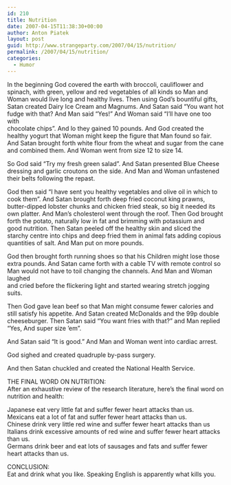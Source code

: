 ```yaml
---
id: 210
title: Nutrition
date: 2007-04-15T11:38:30+00:00
author: Anton Piatek
layout: post
guid: http://www.strangeparty.com/2007/04/15/nutrition/
permalink: /2007/04/15/nutrition/
categories:
  - Humor
---
```

In the beginning God covered the earth with broccoli, cauliflower and spinach, with green, yellow and red vegetables of all kinds so Man and Woman would live long and healthy lives. Then using God&#8217;s bountiful gifts, Satan created Dairy Ice Cream and Magnums. And Satan said &#8220;You want hot fudge with that? And Man said &#8220;Yes!&#8221; And Woman said &#8220;I&#8217;ll have one too with  
chocolate chips&#8221;. And lo they gained 10 pounds. And God created the healthy yogurt that Woman might keep the figure that Man found so fair. And Satan brought forth white flour from the wheat and sugar from the cane and combined them. And Woman went from size 12 to size 14.

So God said &#8220;Try my fresh green salad&#8221;. And Satan presented Blue Cheese dressing and garlic croutons on the side. And Man and Woman unfastened their belts following the repast.

God then said &#8220;I have sent you healthy vegetables and olive oil in which to cook them&#8221;. And Satan brought forth deep fried coconut king prawns, butter-dipped lobster chunks and chicken fried steak, so big it needed its own platter. And Man&#8217;s cholesterol went through the roof. Then God brought forth the potato, naturally low in fat and brimming with potassium and  
good nutrition. Then Satan peeled off the healthy skin and sliced the starchy centre into chips and deep fried them in animal fats adding copious quantities of salt. And Man put on more pounds.

God then brought forth running shoes so that his Children might lose those extra pounds. And Satan came forth with a cable TV with remote control so Man would not have to toil changing the channels. And Man and Woman laughed  
and cried before the flickering light and started wearing stretch jogging suits.

Then God gave lean beef so that Man might consume fewer calories and still satisfy his appetite. And Satan created McDonalds and the 99p double cheeseburger. Then Satan said &#8220;You want fries with that?&#8221; and Man replied &#8220;Yes, And super size &#8217;em&#8221;.

And Satan said &#8220;It is good.&#8221; And Man and Woman went into cardiac arrest.

God sighed and created quadruple by-pass surgery.

And then Satan chuckled and created the National Health Service.

THE FINAL WORD ON NUTRITION:  
After an exhaustive review of the research literature, here&#8217;s the final word on nutrition and health:

Japanese eat very little fat and suffer fewer heart attacks than us.  
Mexicans eat a lot of fat and suffer fewer heart attacks than us.  
Chinese drink very little red wine and suffer fewer heart attacks than us  
Italians drink excessive amounts of red wine and suffer fewer heart attacks than us.  
Germans drink beer and eat lots of sausages and fats and suffer fewer heart attacks than us.

CONCLUSION:  
Eat and drink what you like. Speaking English is apparently what kills you.